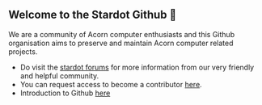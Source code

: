 ## Welcome to the Stardot Github 👋

We are a community of Acorn computer enthusiasts and this Github organisation aims to preserve and maintain Acorn computer related projects. 

- Do visit the [stardot forums](https://stardot.org.uk/forums/) for more information from our very friendly and helpful community.
- You can request access to become a contributor [here](https://stardot.org.uk/forums/viewtopic.php?p=154942#p154942).
- Introduction to Github [here](https://stardot.org.uk/forums/viewtopic.php?f=55&t=15700)



<!--

**Here are some ideas to get you started:**

🙋‍♀️ A short introduction - what is your organization all about?
🌈 Contribution guidelines - how can the community get involved?
👩‍💻 Useful resources - where can the community find your docs? Is there anything else the community should know?
🍿 Fun facts - what does your team eat for breakfast?
🧙 Remember, you can do mighty things with the power of [Markdown](https://docs.github.com/github/writing-on-github/getting-started-with-writing-and-formatting-on-github/basic-writing-and-formatting-syntax)
-->
